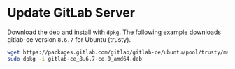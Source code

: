 # Update GitLab Server

Download the deb and install with `dpkg`. The following example downloads gitlab-ce version `8.6.7` for Ubuntu (trusty).

```bash
wget https://packages.gitlab.com/gitlab/gitlab-ce/ubuntu/pool/trusty/main/g/gitlab-ce/gitlab-ce_8.6.7-ce.0_amd64.deb
sudo dpkg -i gitlab-ce_8.6.7-ce.0_amd64.deb
```
